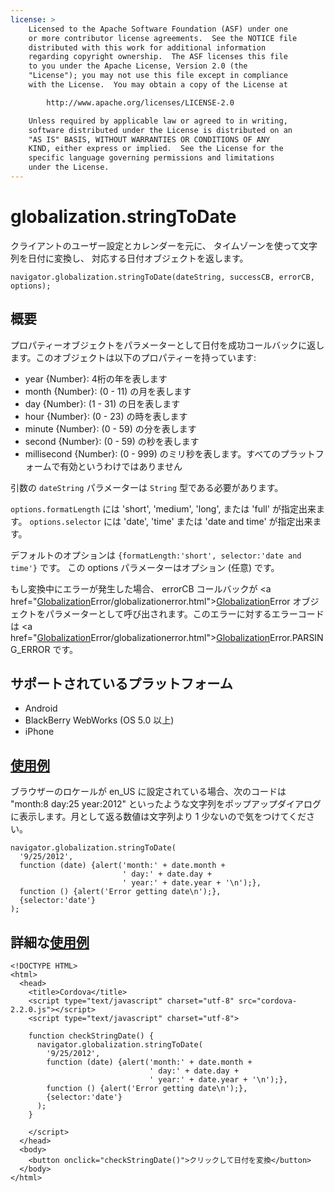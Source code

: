 ```yaml
---
license: >
    Licensed to the Apache Software Foundation (ASF) under one
    or more contributor license agreements.  See the NOTICE file
    distributed with this work for additional information
    regarding copyright ownership.  The ASF licenses this file
    to you under the Apache License, Version 2.0 (the
    "License"); you may not use this file except in compliance
    with the License.  You may obtain a copy of the License at

        http://www.apache.org/licenses/LICENSE-2.0

    Unless required by applicable law or agreed to in writing,
    software distributed under the License is distributed on an
    "AS IS" BASIS, WITHOUT WARRANTIES OR CONDITIONS OF ANY
    KIND, either express or implied.  See the License for the
    specific language governing permissions and limitations
    under the License.
---
```


globalization.stringToDate
===========

クライアントのユーザー設定とカレンダーを元に、
タイムゾーンを使って文字列を日付に変換し、
対応する日付オブジェクトを返します。

    navigator.globalization.stringToDate(dateString, successCB, errorCB, options);

概要
-----------

プロパティーオブジェクトをパラメーターとして日付を成功コールバックに返します。このオブジェクトは以下のプロパティーを持っています:

- year {Number}: 4桁の年を表します
- month {Number}: (0 - 11) の月を表します
- day {Number}: (1 - 31) の日を表します
- hour {Number}: (0 - 23) の時を表します
- minute {Number}: (0 - 59) の分を表します
- second {Number}: (0 - 59) の秒を表します
- millisecond {Number}: (0 - 999) のミリ秒を表します。すべてのプラットフォームで有効というわけではありません

引数の `dateString` パラメーターは `String` 型である必要があります。

`options.formatLength` には 'short', 'medium', 'long', または 'full' が指定出来ます。
`options.selector` には 'date', 'time' または 'date and time' が指定出来ます。

デフォルトのオプションは `{formatLength:'short', selector:'date and time'}` です。
この options パラメーターはオプション (任意) です。

もし変換中にエラーが発生した場合、 errorCB コールバックが <a href="<a href="globalization.html">Globalization</a>Error/globalizationerror.html"><a href="globalization.html">Globalization</a>Error</a> オブジェクトをパラメーターとして呼び出されます。このエラーに対するエラーコードは <a href="<a href="globalization.html">Globalization</a>Error/globalizationerror.html"><a href="globalization.html">Globalization</a>Error</a>.PARSING\_ERROR です。


サポートされているプラットフォーム
-------------------

- Android
- BlackBerry WebWorks (OS 5.0 以上)
- iPhone

<a href="../storage/storage.opendatabase.html">使用例</a>
-------------

ブラウザーのロケールが en\_US に設定されている場合、次のコードは "month:8 day:25 year:2012" といったような文字列をポップアップダイアログに表示します。月として返る数値は文字列より 1 少ないので気をつけてください。

    navigator.globalization.stringToDate(
      '9/25/2012',
      function (date) {alert('month:' + date.month +
                             ' day:' + date.day + 
                             ' year:' + date.year + '\n');},
      function () {alert('Error getting date\n');},
      {selector:'date'}
    );


詳細な<a href="../storage/storage.opendatabase.html">使用例</a>
------------

    <!DOCTYPE HTML>
    <html>
      <head>
        <title>Cordova</title>
        <script type="text/javascript" charset="utf-8" src="cordova-2.2.0.js"></script>
        <script type="text/javascript" charset="utf-8">

        function checkStringDate() {
          navigator.globalization.stringToDate(
            '9/25/2012',
            function (date) {alert('month:' + date.month +
                                   ' day:' + date.day + 
                                   ' year:' + date.year + '\n');},
            function () {alert('Error getting date\n');},
            {selector:'date'}
          );
        }

        </script>
      </head>
      <body>
        <button onclick="checkStringDate()">クリックして日付を変換</button>
      </body>
    </html>

